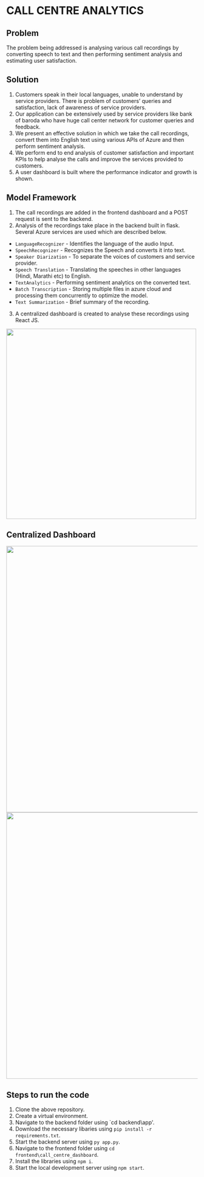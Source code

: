 # CALL CENTRE ANALYTICS

## Problem
The problem being addressed is analysing various call recordings by converting speech to text and then performing sentiment analysis and estimating user satisfaction.

## Solution
1. Customers speak in their local languages, unable to understand by service providers. There is problem of customers’ queries and satisfaction, lack of awareness of service providers. 
2. Our application can be extensively used by service providers like bank of baroda who have huge call center network for customer queries and feedback.
3. We present an effective solution in which we take the call recordings, convert them into English text using various APIs of Azure and then perform sentiment analysis.
4. We perform end to end analysis of customer satisfaction and important KPIs to help analyse the calls and improve the services provided to customers.
5. A user dashboard is built where the performance indicator and growth is shown.

## Model Framework
1. The call recordings are added in the frontend dashboard and a POST request is sent to the backend.
2. Analysis of the recordings take place in the backend built in flask. Several Azure services are used which are described below.
  * `LanguageRecognizer` - Identifies the language of the audio Input.
  * `SpeechRecognizer` - Recognizes the Speech and converts it into text.
  * `Speaker Diarization` - To separate the voices of customers and service provider.
  * `Speech Translation` - Translating the speeches in other languages (Hindi, Marathi etc) to English.
  * `TextAnalytics` - Performing sentiment analytics on the converted text.
  * `Batch Transcription` - Storing multiple files in azure cloud and processing them concurrently to optimize the model.
  * `Text Summarization` - Brief summary of the recording.
  
  3. A centralized dashboard is created to analyse these recordings using React JS.
  
<img src="https://user-images.githubusercontent.com/58564764/200176408-29c5540c-f046-40bb-8951-e4f20ea98737.png" width=500>

## Centralized Dashboard
<img src="https://user-images.githubusercontent.com/58564764/200177037-f1063ecf-2e1e-4e97-a400-13fac9586b3b.png" width=700>

<img src="https://user-images.githubusercontent.com/58564764/200177106-995a4b24-e48d-4451-b002-3e6d6deaf738.png" width=700>

## Steps to run the code
1. Clone the above repository.
2. Create a virtual environment.
3. Navigate to the backend folder using `cd backend\app'.
4. Download the necessary libaries using `pip install -r requirements.txt`.
5. Start the backend server using `py app.py`.
6. Navigate to the frontend folder using `cd frontend\call_centre_dashboard`.
7. Install the libraries using `npm i`.
8. Start the local development server using `npm start`.


